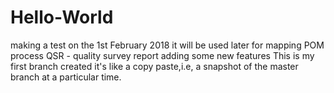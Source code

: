 # Hello-World
making a test on the 1st February 2018
it will be used later for mapping POM process
QSR - quality survey report 
adding some new features
This is my first branch created it's like a copy paste,i.e, a snapshot of the master branch at a particular time.
